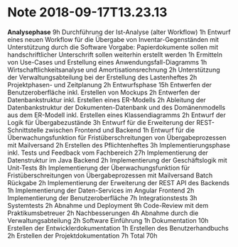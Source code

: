 Note 2018-09-17T13.23.13
========================

**Analysephase** 	9h
Durchführung der Ist-Analyse (alter Workflow)	1h
Entwurf eines neuen Workflow für die Übergabe von Inventar-Gegenständen mit Unterstützung durch die Software Vorgabe: Papierdokumente sollen mit handschriftlicher Unterschrift sollen weiterhin erstellt werden	1h
Ermitteln von Use-Cases und Erstellung eines Anwendungsfall-Diagramms 	1h
Wirtschaftlichkeitsanalyse und Amortisationsrechnung 	2h
Unterstützung der Verwaltungsabteilung bei der Erstellung des Lastenheftes 	2h
Projektphasen- und Zeitplanung	2h
Entwurfsphase 	15h
Entwerfen der Benutzeroberfläche inkl. Erstellen von Mockups 	2h
Entwerfen der Datenbankstruktur inkl. Erstellen eines ER-Modells 	2h
Ableitung der Datenbankstruktur der Dokumenten-Datenbank und des Domänenmodells aus dem ER-Modell inkl. Erstellen eines Klassendiagramms 	2h
Entwurf der Logik für Übergabezustände	3h
Entwurf für die Erweiterung der REST-Schnittstelle zwischen Frontend und Backend	1h
Entwurf für die Überwachungsfunktion für Fristüberschreitungen von Übergabeprozessen mit Mailversand	2h
Erstellen des Pflichtenheftes 	3h
Implementierungsphase inkl. Tests und Feedback vom Fachbereich 	27h
Implementierung der Datenstruktur im Java Backend	2h
Implementierung der Geschäftslogik mit Unit-Tests	8h
Implementierung der Überwachungsfunktion für Fristüberschreitungen von Übergabeprozessen mit Mailversand Batch Rückgabe	2h
Implementierung der Erweiterung der REST API des Backends	1h
Implementierung der Daten-Services im Angular Frontend	2h
Implementierung der Benutzeroberfläche	7h
Integrationstests	3h
Systemtests	2h
Abnahme und Deployment 	9h
Code-Review mit dem Praktikumsbetreuer 	2h
Nachbesserungen	4h
Abnahme durch die Verwaltungsabteilung 	2h
Software Einführung	1h
Dokumentation 	10h
Erstellen der Entwicklerdokumentation	1h
Erstellen des Benutzerhandbuchs 	2h
Erstellen der Projektdokumentation	7h
Total 	70h
